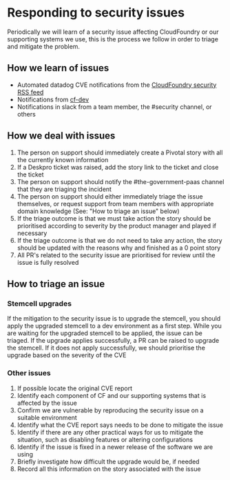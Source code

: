 # Responding to security issues

Periodically we will learn of a security issue affecting CloudFoundry or our supporting systems we use, this is the process we follow in order to triage and mitigate the problem.

## How we learn of issues

* Automated datadog CVE notifications from the [CloudFoundry security RSS feed](cf_security_rss)
* Notifications from [cf-dev](https://lists.cloudfoundry.org/archives/list/cf-dev@lists.cloudfoundry.org/)
* Notifications in slack from a team member, the #security channel, or others

## How we deal with issues

1. The person on support should immediately create a Pivotal story with all the currently known information
1. If a Deskpro ticket was raised, add the story link to the ticket and close the ticket
1. The person on support should notify the #the-government-paas channel that they are triaging the incident
1. The person on support should either immediately triage the issue themselves, or request support from team members with appropriate domain knowledge (See: "How to triage an issue" below)
1. If the triage outcome is that we must take action the story should be prioritised according to severity by the product manager and played if necessary
1. If the triage outcome is that we do not need to take any action, the story should be updated with the reasons why and finished as a 0 point story
1. All PR's related to the security issue are prioritised for review until the issue is fully resolved

## How to triage an issue

### Stemcell upgrades

If the mitigation to the security issue is to upgrade the stemcell, you should
apply the upgraded stemcell to a dev environment as a first step. While you are
waiting for the upgraded stemcell to be applied, the issue can be triaged. If
the upgrade applies successfully, a PR can be raised to upgrade the stemcell. If
it does not apply successfully, we should prioritise the upgrade based on the
severity of the CVE

### Other issues

1. If possible locate the original CVE report
1. Identify each component of CF and our supporting systems that is affected by the issue
1. Confirm we are vulnerable by reproducing the security issue on a suitable environment
1. Identify what the CVE report says needs to be done to mitigate the issue
1. Identify if there are any other practical ways for us to mitigate the situation, such as disabling features or altering configurations
1. Identify if the issue is fixed in a newer release of the software we are using
1. Briefly investigate how difficult the upgrade would be, if needed
1. Record all this information on the story associated with the issue
